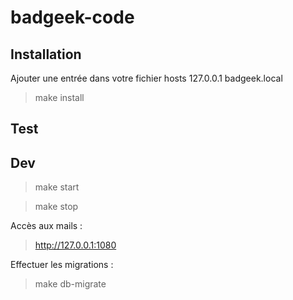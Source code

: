 # badgeek-code

## Installation

Ajouter une entrée dans votre fichier hosts
127.0.0.1   badgeek.local

> make install

## Test

## Dev

> make start

> make stop

Accès aux mails :
> http://127.0.0.1:1080

Effectuer les migrations :
> make db-migrate